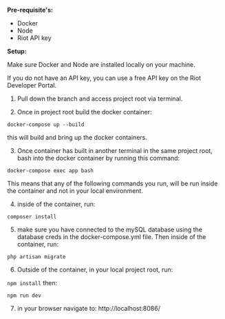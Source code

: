 <b>Pre-requisite's: </b>
<ul>
    <li>Docker</li>
    <li>Node</li>
    <li>Riot API key</li>
</ul>

<b>Setup:</b>

<p>
Make sure Docker and Node are installed locally on your machine.

If you do not have an API key, you can use a free API key on the Riot Developer Portal.

1) Pull down the branch and access project root via terminal.

2) Once in project root build the docker container: 

```docker-compose up --build```

this will build and bring up the docker containers.

3) Once container has built in another terminal in the same project root, bash into the docker container by running this command:

```docker-compose exec app bash```

This means that any of the following commands you run, will be run inside the container and not in your local environment.

4) inside of the container, run: 

```composer install```

5) make sure you have connected to the mySQL database using the database creds in the docker-compose.yml file. Then inside of the container, run:

```php artisan migrate```

6) Outside of the container, in your local project root, run:

```npm install```
then:

```npm run dev```

7) in your browser navigate to: http://localhost:8086/
</p>
